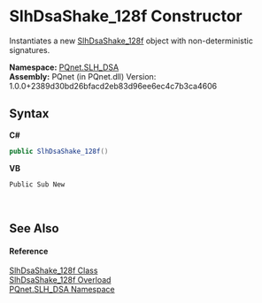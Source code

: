 # SlhDsaShake_128f Constructor 
 

Instantiates a new <a href="928e83af-fc1d-b80c-10b6-d071ce8adb53">SlhDsaShake_128f</a> object with non-deterministic signatures.

**Namespace:**&nbsp;<a href="5a51e981-67fd-0177-2098-034d6071509d">PQnet.SLH_DSA</a><br />**Assembly:**&nbsp;PQnet (in PQnet.dll) Version: 1.0.0+2389d30bd26bfacd2eb83d96ee6ec4c7b3ca4606

## Syntax

**C#**<br />
``` C#
public SlhDsaShake_128f()
```

**VB**<br />
``` VB
Public Sub New
```

<br />

## See Also


#### Reference
<a href="928e83af-fc1d-b80c-10b6-d071ce8adb53">SlhDsaShake_128f Class</a><br /><a href="c796fad2-5c6c-2a56-eb00-66f2211c7103">SlhDsaShake_128f Overload</a><br /><a href="5a51e981-67fd-0177-2098-034d6071509d">PQnet.SLH_DSA Namespace</a><br />